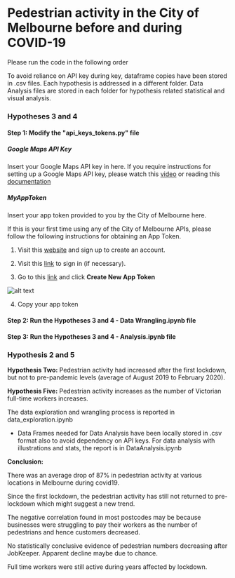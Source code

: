# Pedestrian activity in the City of Melbourne before and during COVID-19
 Please run the code in the following order

To avoid reliance on API key during key, dataframe copies have been stored in .csv files.
Each hypothesis is addressed in a different folder.
Data Analysis files are stored in each folder for hypothesis related statistical and visual analysis.


### Hypotheses 3 and 4
#### Step 1: Modify the "api_keys_tokens.py" file

##### Google Maps API Key
Insert your Google Maps API key in here.
If you require instructions for setting up a Google Maps API key, please watch this [video](https://www.youtube.com/watch?v=2_HZObVbe-g&t=10s) or reading this [documentation](https://developers.google.com/maps/documentation/javascript/get-api-key)


##### MyAppToken
Insert your app token provided to you by the City of Melbourne here.

If this is your first time using any of the City of Melbourne APIs, please follow the following instructions for obtaining an App Token.

1) Visit this [website](https://data.melbourne.vic.gov.au/signup) and sign up to create an account.

2) Visit this [link](https://data.melbourne.vic.gov.au/login) to sign in (if necessary).

3) Go to this [link](https://data.melbourne.vic.gov.au/profile/edit/developer_settings) and click **Create New App Token**

![alt text](https://github.com/James-Akerman/project-one/blob/main/Readme%20images/get%20app%20token.PNG "Create New App Token")

4) Copy your app token

#### Step 2: Run the Hypotheses 3 and 4 - Data Wrangling.ipynb file

#### Step 3: Run the Hypotheses 3 and 4 - Analysis.ipynb file

### Hypothesis 2 and 5
**Hypothesis Two:** Pedestrian activity had increased after the first lockdown, but not to pre-pandemic levels (average of August 2019 to February 2020).

**Hypothesis Five:** Pedestrian activity increases as the number of Victorian full-time workers increases.

The data exploration and wrangling process is reported in data_exploration.ipynb
- Data Frames needed for Data Analysis have been locally stored in .csv format also to avoid dependency on API keys.
For data analysis with illustrations and stats, the report is in DataAnalysis.ipynb


**Conclusion:**

There was an average drop of 87% in pedestrian activity at various locations in Melbourne during covid19.

Since the first lockdown, the pedestrian activity has still not returned to pre-lockdown which might suggest a new trend.

The negative correlation found in most postcodes may be because businesses were struggling to pay their workers as the number of pedestrians and hence customers decreased.

No statistically conclusive evidence of pedestrian numbers decreasing after JobKeeper. Apparent decline maybe due to chance.

Full time workers were still active during years affected by lockdown. 


